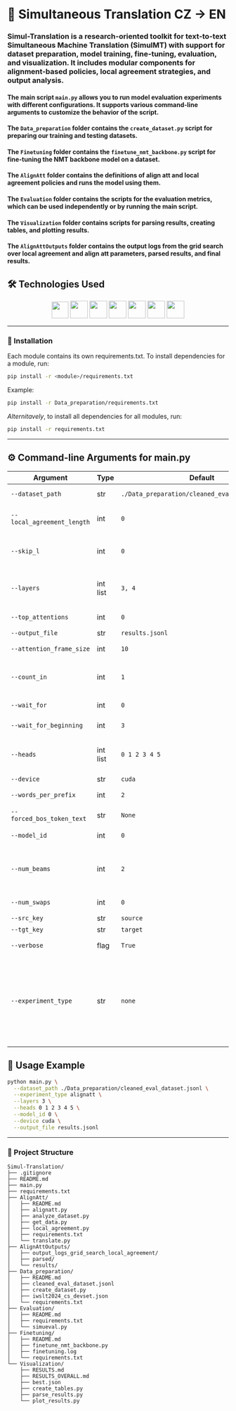 # 📝 Simultaneous Translation CZ → EN

### Simul-Translation is a research-oriented toolkit for text-to-text Simultaneous Machine Translation (SimulMT) with support for dataset preparation, model training, fine-tuning, evaluation, and visualization. It includes modular components for alignment-based policies, local agreement strategies, and output analysis. 
#### The main script `main.py` allows you to run model evaluation experiments with different configurations. It supports various command-line arguments to customize the behavior of the script.

#### The `Data_preparation` folder contains the `create_dataset.py` script for preparing our training and testing datasets.

#### The `Finetuning` folder contains the `finetune_nmt_backbone.py` script for fine-tuning the NMT backbone model on a dataset.

#### The `AlignAtt` folder contains the definitions of align att and local agreement policies and runs the model using them.

#### The `Evaluation` folder contains the scripts for the evaluation metrics, which can be used independently or by running the main script.

#### The `Visualization` folder contains scripts for parsing results, creating tables, and plotting results.

#### The `AlignAttOutputs` folder contains the output logs from the grid search over local agreement and align att parameters, parsed results, and final results.

## 🛠️ Technologies Used
<p align="center">
  <a href="https://www.python.org/"><img src="https://upload.wikimedia.org/wikipedia/commons/c/c3/Python-logo-notext.svg" height="38"></a>
  <a href="https://pytorch.org/"><img src="https://pytorch.org/assets/images/pytorch-logo.png" height="40"></a>
  <a href="https://huggingface.co/docs/datasets"><img src="https://huggingface.co/front/assets/huggingface_logo-noborder.svg" height="40"></a>
  <a href="https://numpy.org/"><img src="https://numpy.org/images/logo.svg" height="40"></a>
  <a href="https://wandb.ai/"><img src="https://raw.githubusercontent.com/wandb/assets/main/wandb-dots-logo.svg" height="40"></a>
  <a href="https://github.com/google/sentencepiece"><img src="https://upload.wikimedia.org/wikipedia/commons/thumb/c/c1/Google_%22G%22_logo.svg/480px-Google_%22G%22_logo.svg.png" height="40"></a>
  <a href="https://arrow.apache.org/docs/python/index.html"><img src="https://arrow.apache.org/docs/_static/arrow-dark.png" height="40"></a>
</p>

----
### 🔧 Installation
Each module contains its own requirements.txt. To install dependencies for a module, run:
```bash
pip install -r <module>/requirements.txt
```
Example:
```bash
pip install -r Data_preparation/requirements.txt
```
*Alternitavely*, to install all dependencies for all modules, run:
```bash
pip install -r requirements.txt
```
----
## ⚙️ Command-line Arguments for main.py

| Argument | Type | Default | Description                                                                                                                                                                                                  |
|-----------------------------------------|------|--------|--------------------------------------------------------------------------------------------------------------------------------------------------------------------------------------------------------------|
| `--dataset_path`                        | str  | `./Data_preparation/cleaned_eval_dataset.jsonl` | Path to the JSONL dataset file.                                                                                                                                                                              |
| `--local_agreement_length`              | int  | `0`    | Number of next tokens to agree with the previous theory.                                                                                                                                                     |
| `--skip_l`                              | int  | `0`    | Number of last positions in `attention_frame_size` to ignore.                                                                                                                                                |
| `--layers`                              | int list | `3, 4` | Layer indices to use. The attention values are averaged over these layers.                                                                                                                                   |
| `--top_attentions`                      | int  | `0`    | Top attentions to use (0 disables AlignAtt).                                                                                                                                                                 |
| `--output_file`                         | str  | `results.jsonl` | Output file for results.                                                                                                                                                                                     |
| `--attention_frame_size`                | int  | `10`   | Excluded frame of last positions size.                                                                                                                                                                       |
| `--count_in`                            | int  | `1`    | Required top_attentions within `attention_frame_size` for position to be bad.                                                                                                                                |
| `--wait_for`                            | int  | `0`    | Static wait time applied globally.                                                                                                                                                                           |
| `--wait_for_beginning`                  | int  | `3`    | Wait time applied at the beginning.                                                                                                                                                                          |
| `--heads`                               | int list | `0 1 2 3 4 5` | Attention heads to use. The attention values are averaged over these heads.                                                                                                                                  |
| `--device`                              | str  | `cuda` | Device (`cuda` or `cpu`).                                                                                                                                                                                    |
| `--words_per_prefix`                    | int  | `2`    | Words per prefix shown.                                                                                                                                                                                      |
| `--forced_bos_token_text`               | str  | `None` | Forced BOS token text.                                                                                                                                                                                       |
| `--model_id`                            | int  | `0`    | Model ID from predefined list.                                                                                                                                                                               |
| `--num_beams`                           | int  | `2`    | Number of beams for beam search (multiple of 3 for diverse beam search).                                                                                                                                     |
| `--num_swaps`                           | int  | `0`    | Number of word pairs to blindly swap.                                                                                                                                                                        |
| `--src_key`                             | str  | `source` | Source key in dataset.                                                                                                                                                                                       |
| `--tgt_key`                             | str  | `target` | Target key in dataset.                                                                                                                                                                                       |
| `--verbose`                             | flag | `True` | Enable verbose output.                                                                                                                                                                                       |
| `--experiment_type`                     | str  | `none` | Experiment type (`simple`, `alignatt`). The `simple` option does a grid search over `num_beams` and `wait_for_beginning`. The `alignatt` option does a grid search over `layers` and `attention_frame_size`. |

## 📜 Usage Example

```bash
python main.py \
  --dataset_path ./Data_preparation/cleaned_eval_dataset.jsonl \
  --experiment_type alignatt \
  --layers 3 \
  --heads 0 1 2 3 4 5 \
  --model_id 0 \
  --device cuda \
  --output_file results.jsonl
```

---
### 📂 Project Structure
```
Simul-Translation/
├── .gitignore
├── README.md
├── main.py
├── requirements.txt
├── AlignAtt/
│   ├── README.md
│   ├── alignatt.py
│   ├── analyze_dataset.py
│   ├── get_data.py
│   ├── local_agreement.py
│   ├── requirements.txt
│   └── translate.py
├── AlignAttOutputs/
│   ├── output_logs_grid_search_local_agreement/
│   ├── parsed/
│   └── results/
├── Data_preparation/
│   ├── README.md
│   ├── cleaned_eval_dataset.jsonl
│   ├── create_dataset.py
│   ├── iwslt2024_cs_devset.json
│   └── requirements.txt
├── Evaluation/
│   ├── README.md
│   ├── requirements.txt
│   └── simueval.py
├── Finetuning/
│   ├── README.md
│   ├── finetune_nmt_backbone.py
│   ├── finetuning.log
│   └── requirements.txt
└── Visualization/
    ├── RESULTS.md
    ├── RESULTS_OVERALL.md
    ├── best.json
    ├── create_tables.py
    ├── parse_results.py
    └── plot_results.py

```
